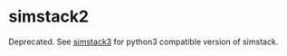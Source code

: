 # simstack2
Deprecated.   See [simstack3](https://github.com/marcoviero/simstack3) for python3 compatible version of simstack.

